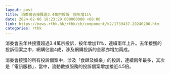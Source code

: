 ```yaml
---
layout: post
title: 消委會去接獲逾3.4萬宗投訴　按年增11%
date: 2024-02-06 18:23:29.000000000 +08:00
link: https://news.rthk.hk/rthk/ch/component/k2/1739437-20240206.htm
categories: rthk
---
```


消委會去年共接獲超過3.4萬宗投訴，按年增加11%，連續兩年上升。去年接獲的投訴個案之中，網購佔逾4成，涉及網購投訴的金額亦增加兩成。

消委會接獲的所有投訴個案中，涉及「食肆及娛樂」的投訴，連續兩年最多，其次是「電訊服務」，當中，流動數據服務的投訴個案增加接近4.5倍。
